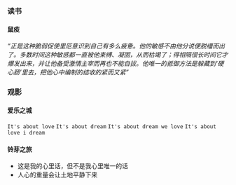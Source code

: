 
### 读书
#### 鼠疫
_“正是这种脆弱促使里厄意识到自己有多么疲惫。他的敏感不由他分说便脱缰而出了。多数时间这种敏感都一直被他束缚、凝固，从而枯竭了；得相隔很长时间它才爆发出来，并让他备受激情主宰而再也不能自拔。他唯一的抵御方法是躲藏到‘硬心肠’里去，把他心中编制的结收的紧而又紧”_

### 观影
#### 爱乐之城
`It's about love`
`It's about dream`
`It's about dream we love`
`It's about love i dream`

#### 铃芽之旅
* 这是我的心里话，但不是我心里唯一的话
* 人心的重量会让土地平静下来
